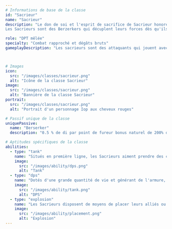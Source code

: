 ```yaml
---
# Informations de base de la classe
id: "Sacrieur"
name: "Sacrieur"
description: "Le don de soi et l'esprit de sacrifice de Sacrieur honorent ses alliés.
Les Sacrieurs sont des Berzerkers qui décuplent leurs forces dès qu'ils sont frappés ! N'ayant pas peur de recevoir des coups, ni de s'exposer aux blessures, ils seront souvent en première ligne."

role: "DPT mêlée"
specialty: "Combat rapproché et dégâts bruts"
gameplayDescription: "Les sacrieurs sont des attaquants qui jouent avec la mort, en restant souvent en dessous de 50% de vie"



# Images
icon:
  src: "/images/classes/sacrieur.png"
  alt: "Icône de la classe Sacrieur"
image:
  src: "/images/classes/sacrieur.png"
  alt: "Bannière de la classe Sacrieur"
portrait:
  src: "/images/classes/sacrieur.png"
  alt: "Portrait d'un personnage Iop aux cheveux rouges"

# Passif unique de la classe
uniquePassive:
  name: "Berserker"
  description: "0.5 % de di par point de fureur bonus naturel de 200% du niveau en pv en début de combat il gagne chatiment osé et sanguin en début de tours si le sacrieur a subi des dommages d'au moins un enemi ou 20 % de ses pv par des alliès ou retour de flamme il gagne 2 pw "

# Aptitudes spécifiques de la classe
abilities:
  - type: "tank"
    name: "Situés en première ligne, les Sacrieurs aiment prendre des coups pour en rendre le double. Experts en combat rapproché, ils se mettent en danger pour se battre plus efficacement."
    image:
      src: "/images/ability/dps.png"
      alt: "Tank"
  - type: "dps"
    name: "Dotés d'une grande quantité de vie et générant de l'armure, les Sacrieurs encaissent plus facilement les coups que les autres classes"
    image:
      src: "/images/ability/tank.png"
      alt: "DPS" 
  - type: "explosion"
    name: "Les Sacrieurs disposent de moyens de placer leurs alliés ou leurs adversaires sur de grandes distances, faisant d’eux un atout stratégique pour leur équipe"
    image:
      src: "/images/ability/placement.png"
      alt: "Explosion"
---
```

